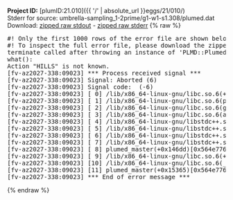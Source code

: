 **Project ID:** [plumID:21.010]({{ '/' | absolute_url }}eggs/21/010/)  
Stderr for source:  umbrella-sampling_1-2prime/g1-w1-s1.308/plumed.dat   
Download: [zipped raw stdout](plumed.dat.plumed_master.stdout.txt.zip) - [zipped raw stderr](plumed.dat.plumed_master.stderr.txt.zip) 
{% raw %}
<pre>
#! Only the first 1000 rows of the error file are shown below
#! To inspect the full error file, please download the zipped raw stderr file above
terminate called after throwing an instance of 'PLMD::Plumed::Exception'
what():
Action "HILLS" is not known.
[fv-az2027-338:09023] *** Process received signal ***
[fv-az2027-338:09023] Signal: Aborted (6)
[fv-az2027-338:09023] Signal code:  (-6)
[fv-az2027-338:09023] [ 0] /lib/x86_64-linux-gnu/libc.so.6(+0x45330)[0x7f2422c45330]
[fv-az2027-338:09023] [ 1] /lib/x86_64-linux-gnu/libc.so.6(pthread_kill+0x11c)[0x7f2422c9eb2c]
[fv-az2027-338:09023] [ 2] /lib/x86_64-linux-gnu/libc.so.6(gsignal+0x1e)[0x7f2422c4527e]
[fv-az2027-338:09023] [ 3] /lib/x86_64-linux-gnu/libc.so.6(abort+0xdf)[0x7f2422c288ff]
[fv-az2027-338:09023] [ 4] /lib/x86_64-linux-gnu/libstdc++.so.6(+0xa5ff5)[0x7f24230a5ff5]
[fv-az2027-338:09023] [ 5] /lib/x86_64-linux-gnu/libstdc++.so.6(+0xbb0da)[0x7f24230bb0da]
[fv-az2027-338:09023] [ 6] /lib/x86_64-linux-gnu/libstdc++.so.6(_ZSt10unexpectedv+0x0)[0x7f24230a5a55]
[fv-az2027-338:09023] [ 7] /lib/x86_64-linux-gnu/libstdc++.so.6(+0xa5a6f)[0x7f24230a5a6f]
[fv-az2027-338:09023] [ 8] plumed_master(+0x146dd)[0x564e776166dd]
[fv-az2027-338:09023] [ 9] /lib/x86_64-linux-gnu/libc.so.6(+0x2a1ca)[0x7f2422c2a1ca]
[fv-az2027-338:09023] [10] /lib/x86_64-linux-gnu/libc.so.6(__libc_start_main+0x8b)[0x7f2422c2a28b]
[fv-az2027-338:09023] [11] plumed_master(+0x15365)[0x564e77617365]
[fv-az2027-338:09023] *** End of error message ***
</pre>
{% endraw %}
